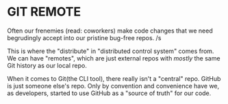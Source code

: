 # GIT REMOTE

Often our frenemies (read: coworkers) make code changes that we need begrudingly accept into our pristine bug-free repos. /s

This is where the "distribute" in "distributed control system" comes from. We can have "remotes", which are just external repos with _mostly_ the same Git history as our local repo.

When it comes to Git(the CLI tool), there really isn't a "central" repo. GitHub is just someone else's repo. Only by convention and convenience have we, as developers, started to use GitHub as a "source of truth" for our code.
